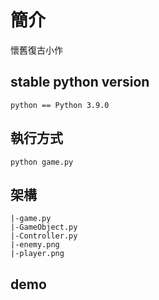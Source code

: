 # 簡介
懷舊復古小作

## stable python version

```text
python == Python 3.9.0
```

##  執行方式
```text
python game.py
```

## 架構
```text
|-game.py
|-GameObject.py
|-Controller.py
|-enemy.png
|-player.png

```


##  demo

